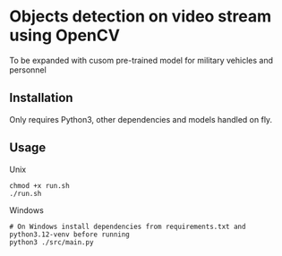 # Objects detection on video stream using OpenCV

To be expanded with cusom pre-trained model for military vehicles and personnel

## Installation

Only requires Python3, other dependencies and models handled on fly.

## Usage
Unix
```shell
chmod +x run.sh
./run.sh
```
Windows
```shell
# On Windows install dependencies from requirements.txt and python3.12-venv before running
python3 ./src/main.py
```
